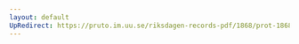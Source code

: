 ```yaml
---
layout: default
UpRedirect: https://pruto.im.uu.se/riksdagen-records-pdf/1868/prot-1868--ak--226/prot-1868--ak--226_021.pdf
---
```

